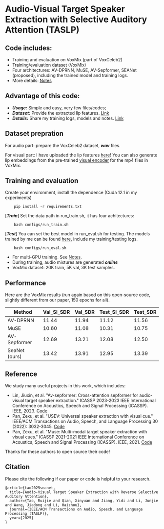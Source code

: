 # Audio-Visual Target Speaker Extraction with Selective Auditory Attention (TASLP)

## Code includes:
- Training and evaluation on VoxMix (part of VoxCeleb2)
- Training/evaluation dataset (VoxMix)
- Four architectures: AV-DPRNN, MuSE, AV-Sepformer, SEANet (proposed), including the trained model and training logs.
- More details: [Notes](https://github.com/TaoRuijie/SEANet/blob/main/Notes.md)

## Advantage of this code:

- ***Usage:*** Simple and easy, very few files/codes;
- ***Dataset:*** Provide the extracted lip features. [Link](https://drive.google.com/drive/folders/1i43rQevIRGUd3Ei-E24Voqz5R4TqrxNC?usp=sharing)
- ***Details:*** Share my training logs, models and notes. [Link](https://drive.google.com/drive/folders/1VkQEmYNTjGcWvxeZRw_g6n1kYKMYb0Zq?usp=sharing)

## Dataset prepration

For audio part: prepare the VoxCeleb2 dataset, ***wav*** files.

For visual part: I have uploaded the lip features [here](https://drive.google.com/drive/folders/1i43rQevIRGUd3Ei-E24Voqz5R4TqrxNC?usp=sharing)! You can also generate lip embeddings from the pre-trained [visual encoder](https://github.com/zexupan/MuSE/blob/master/data/voxceleb2-800/3_create_lip_embedding.py) for the mp4 files in VoxMix.

## Training and evaluation

Create your environment, install the dependence (Cuda 12.1 in my experiments)

```
    pip install -r requirements.txt
```

[***Train***] Set the data path in run_train.sh, it has four achitectures:

```
    bash configs/run_train.sh
```

[***Test***] You can set the best model in run_eval.sh for testing. 
The models trained by me can be found [here](https://drive.google.com/drive/folders/1VkQEmYNTjGcWvxeZRw_g6n1kYKMYb0Zq?usp=sharing), include my training/testing logs.

```
    bash configs/run_eval.sh
```

- For multi-GPU training. See [Notes](https://github.com/TaoRuijie/SEANet/blob/main/Notes.md).
- During training, audio mixtures are generated ***online***
- VoxMix dataset: 20K train, 5K val, 3K test samples.

## Performance

Here are the VoxMix results (run again based on this open-source code, slightly different from our paper, 150 epochs for all).

| Method          | Val_SI_SDR | Val_SDR | Test_SI_SDR | Test_SDR |
|-----------------|------------|---------|-------------|----------|
| AV-DPRNN        |   11.44    |  11.94  |   11.12     |  11.56   |
| MuSE            |   10.60    |  11.08  |   10.31     |  10.75   |
| AV-Sepformer    |   12.69    |  13.21  |   12.08     |  12.50   |
| SeaNet (ours)   |   13.42    |  13.91  |   12.95     |  13.39   |

## Reference

We study many useful projects in this work, which includes:

- Lin, Jiuxin, et al. "Av-sepformer: Cross-attention sepformer for audio-visual target speaker extraction." ICASSP 2023-2023 IEEE International Conference on Acoustics, Speech and Signal Processing (ICASSP). IEEE, 2023. [Code](https://github.com/lin9x/AV-Sepformer)
- Pan, Zexu, et al. "USEV: Universal speaker extraction with visual cue." IEEE/ACM Transactions on Audio, Speech, and Language Processing 30 (2022): 3032-3045. [Code](https://github.com/zexupan/MuSE)
- Pan, Zexu, et al. "Muse: Multi-modal target speaker extraction with visual cues." ICASSP 2021-2021 IEEE International Conference on Acoustics, Speech and Signal Processing (ICASSP). IEEE, 2021. [Code](https://github.com/zexupan/USEV)

Thanks for these authors to open source their code!

## Citation
Please cite the following if our paper or code is helpful to your research.
```
@article{tao2025seanet,
  title={Audio-Visual Target Speaker Extraction with Reverse Selective Auditory Attention},
  author={Tao, Ruijie and Qian, Xinyuan and Jiang, Yidi and Li, Junjie and Wang, Jiadong and Li, Haizhou},
  journal={IEEE/ACM Transactions on Audio, Speech, and Language Processing (TASLP)},
  year={2025}
}
```